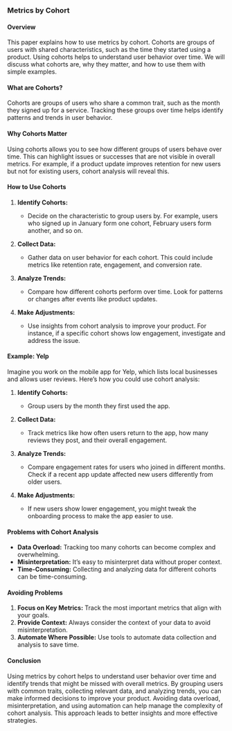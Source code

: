 ### Metrics by Cohort

#### Overview
This paper explains how to use metrics by cohort. Cohorts are groups of users with shared characteristics, such as the time they started using a product. Using cohorts helps to understand user behavior over time. We will discuss what cohorts are, why they matter, and how to use them with simple examples.

#### What are Cohorts?
Cohorts are groups of users who share a common trait, such as the month they signed up for a service. Tracking these groups over time helps identify patterns and trends in user behavior.

#### Why Cohorts Matter
Using cohorts allows you to see how different groups of users behave over time. This can highlight issues or successes that are not visible in overall metrics. For example, if a product update improves retention for new users but not for existing users, cohort analysis will reveal this.

#### How to Use Cohorts

1. **Identify Cohorts:**
   - Decide on the characteristic to group users by. For example, users who signed up in January form one cohort, February users form another, and so on.

2. **Collect Data:**
   - Gather data on user behavior for each cohort. This could include metrics like retention rate, engagement, and conversion rate.

3. **Analyze Trends:**
   - Compare how different cohorts perform over time. Look for patterns or changes after events like product updates.

4. **Make Adjustments:**
   - Use insights from cohort analysis to improve your product. For instance, if a specific cohort shows low engagement, investigate and address the issue.

#### Example: Yelp
Imagine you work on the mobile app for Yelp, which lists local businesses and allows user reviews. Here’s how you could use cohort analysis:

1. **Identify Cohorts:**
   - Group users by the month they first used the app.

2. **Collect Data:**
   - Track metrics like how often users return to the app, how many reviews they post, and their overall engagement.

3. **Analyze Trends:**
   - Compare engagement rates for users who joined in different months. Check if a recent app update affected new users differently from older users.

4. **Make Adjustments:**
   - If new users show lower engagement, you might tweak the onboarding process to make the app easier to use.

#### Problems with Cohort Analysis

- **Data Overload:** Tracking too many cohorts can become complex and overwhelming.
- **Misinterpretation:** It’s easy to misinterpret data without proper context.
- **Time-Consuming:** Collecting and analyzing data for different cohorts can be time-consuming.

#### Avoiding Problems

1. **Focus on Key Metrics:** Track the most important metrics that align with your goals.
2. **Provide Context:** Always consider the context of your data to avoid misinterpretation.
3. **Automate Where Possible:** Use tools to automate data collection and analysis to save time.

#### Conclusion
Using metrics by cohort helps to understand user behavior over time and identify trends that might be missed with overall metrics. By grouping users with common traits, collecting relevant data, and analyzing trends, you can make informed decisions to improve your product. Avoiding data overload, misinterpretation, and using automation can help manage the complexity of cohort analysis. This approach leads to better insights and more effective strategies.
